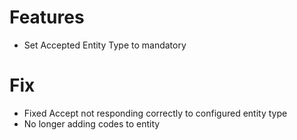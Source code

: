 # Features
- Set Accepted Entity Type to mandatory

# Fix
- Fixed Accept not responding correctly to configured entity type
- No longer adding codes to entity